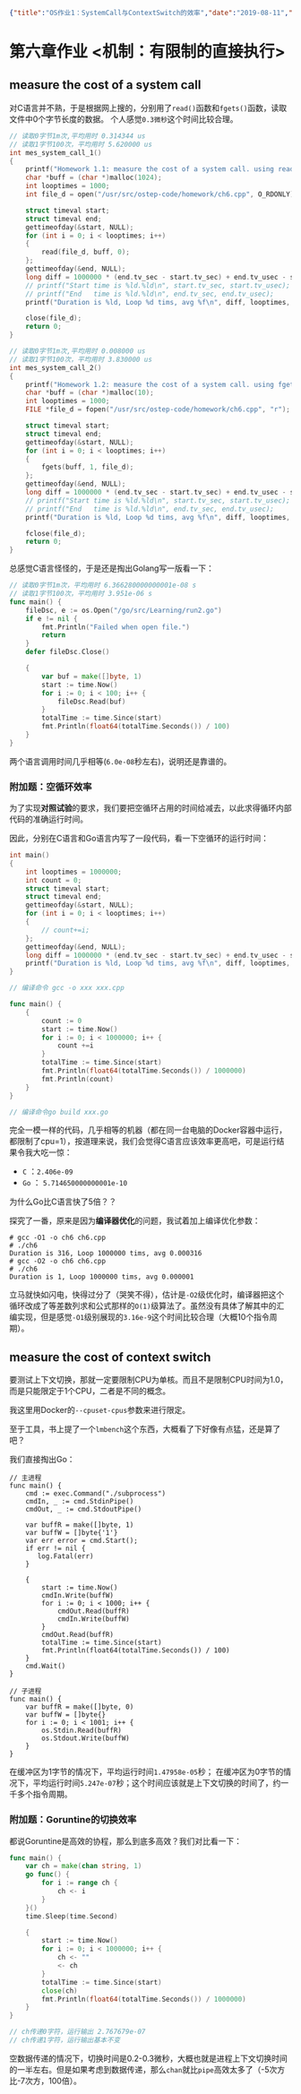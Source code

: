 ```json lw-blog-meta
{"title":"OS作业1：SystemCall与ContextSwitch的效率","date":"2019-08-11","brev":"第六章作业。","tags":["OS"]}
```



# 第六章作业 <机制：有限制的直接执行>

## measure the cost of a system call

对C语言并不熟，于是根据网上搜的，分别用了`read()`函数和`fgets()`函数，读取文件中0个字节长度的数据。
个人感觉`0.3微秒`这个时间比较合理。

```c
// 读取0字节1m次,平均用时 0.314344 us
// 读取1字节100次，平均用时 5.620000 us
int mes_system_call_1()
{
    printf("Homework 1.1: measure the cost of a system call. using read().\n");
    char *buff = (char *)malloc(1024);
    int looptimes = 1000;
    int file_d = open("/usr/src/ostep-code/homework/ch6.cpp", O_RDONLY);

    struct timeval start;
    struct timeval end;
    gettimeofday(&start, NULL);
    for (int i = 0; i < looptimes; i++)
    {
        read(file_d, buff, 0);
    };
    gettimeofday(&end, NULL);
    long diff = 1000000 * (end.tv_sec - start.tv_sec) + end.tv_usec - start.tv_usec;
    // printf("Start time is %ld.%ld\n", start.tv_sec, start.tv_usec);
    // printf("End   time is %ld.%ld\n", end.tv_sec, end.tv_usec);
    printf("Duration is %ld, Loop %d tims, avg %f\n", diff, looptimes, (double)diff / looptimes);

    close(file_d);
    return 0;
}

// 读取0字节1m次,平均用时 0.008000 us
// 读取1字节100次，平均用时 3.830000 us
int mes_system_call_2()
{
    printf("Homework 1.2: measure the cost of a system call. using fgets().\n");
    char *buff = (char *)malloc(10);
    int looptimes = 1000;
    FILE *file_d = fopen("/usr/src/ostep-code/homework/ch6.cpp", "r");

    struct timeval start;
    struct timeval end;
    gettimeofday(&start, NULL);
    for (int i = 0; i < looptimes; i++)
    {
        fgets(buff, 1, file_d);
    };
    gettimeofday(&end, NULL);
    long diff = 1000000 * (end.tv_sec - start.tv_sec) + end.tv_usec - start.tv_usec;
    // printf("Start time is %ld.%ld\n", start.tv_sec, start.tv_usec);
    // printf("End   time is %ld.%ld\n", end.tv_sec, end.tv_usec);
    printf("Duration is %ld, Loop %d tims, avg %f\n", diff, looptimes, (double)diff / looptimes);

    fclose(file_d);
    return 0;
}
```

总感觉C语言怪怪的，于是还是掏出Golang写一版看一下：

```go
// 读取0字节1m次，平均用时 6.366280000000001e-08 s
// 读取1字节100次，平均用时 3.951e-06 s
func main() {
    fileDsc, e := os.Open("/go/src/Learning/run2.go")
    if e != nil {
        fmt.Println("Failed when open file.")
        return
    }
    defer fileDsc.Close()

    {
        var buf = make([]byte, 1)
        start := time.Now()
        for i := 0; i < 100; i++ {
            fileDsc.Read(buf)
        }
        totalTime := time.Since(start)
        fmt.Println(float64(totalTime.Seconds()) / 100)
    }
}
```

两个语言调用时间几乎相等(`6.0e-08`秒左右)，说明还是靠谱的。

### 附加题：空循环效率

为了实现**对照试验**的要求，我们要把空循环占用的时间给减去，以此求得循环内部代码的准确运行时间。

因此，分别在C语言和Go语言内写了一段代码，看一下空循环的运行时间：

```c
int main()
{
    int looptimes = 1000000;
    int count = 0;
    struct timeval start;
    struct timeval end;
    gettimeofday(&start, NULL);
    for (int i = 0; i < looptimes; i++)
    {
        // count+=i;
    };    
    gettimeofday(&end, NULL);
    long diff = 1000000 * (end.tv_sec - start.tv_sec) + end.tv_usec - start.tv_usec;
    printf("Duration is %ld, Loop %d tims, avg %f\n", diff, looptimes, (double)diff / looptimes);
}

// 编译命令 gcc -o xxx xxx.cpp
```

```go
func main() {
    {
        count := 0
        start := time.Now()
        for i := 0; i < 1000000; i++ {
            count +=i
        }
        totalTime := time.Since(start)
        fmt.Println(float64(totalTime.Seconds()) / 1000000)
        fmt.Println(count)
    }
}

// 编译命令go build xxx.go
```

完全一模一样的代码，几乎相等的机器（都在同一台电脑的Docker容器中运行，都限制了cpu=1），按道理来说，我们会觉得C语言应该效率更高吧，可是运行结果令我大吃一惊：

- `C` ：`2.406e-09`
- `Go` ： `5.714650000000001e-10`

为什么Go比C语言快了5倍？？

探究了一番，原来是因为**编译器优化**的问题，我试着加上编译优化参数：

```text
# gcc -O1 -o ch6 ch6.cpp
# ./ch6
Duration is 316, Loop 1000000 tims, avg 0.000316
# gcc -O2 -o ch6 ch6.cpp
# ./ch6
Duration is 1, Loop 1000000 tims, avg 0.000001
```

立马就快如闪电，快得过分了（哭笑不得），估计是`-O2`级优化时，编译器把这个循环改成了等差数列求和公式那样的`O(1)`级算法了。虽然没有具体了解其中的汇编实现，但是感觉`-O1`级别展现的`3.16e-9`这个时间比较合理（大概10个指令周期）。

## measure the cost of context switch

要测试上下文切换，那就一定要限制CPU为单核。而且不是限制CPU时间为1.0，而是只能限定于1个CPU，二者是不同的概念。

我这里用Docker的`--cpuset-cpus`参数来进行限定。

至于工具，书上提了一个`lmbench`这个东西，大概看了下好像有点猛，还是算了吧？

我们直接掏出Go：

```golang
// 主进程
func main() {
    cmd := exec.Command("./subprocess")
    cmdIn, _ := cmd.StdinPipe()
    cmdOut, _ := cmd.StdoutPipe()

    var buffR = make([]byte, 1)
    var buffW = []byte{'1'}
    var err error = cmd.Start();
    if err != nil {
       log.Fatal(err)
    }

    {
        start := time.Now()
        cmdIn.Write(buffW)
        for i := 0; i < 1000; i++ {
            cmdOut.Read(buffR)
            cmdIn.Write(buffW)
        }
        cmdOut.Read(buffR)
        totalTime := time.Since(start)
        fmt.Println(float64(totalTime.Seconds()) / 100)
    }
    cmd.Wait()
}
```

```golang
// 子进程
func main() {
    var buffR = make([]byte, 0)
    var buffW = []byte{}
    for i := 0; i < 1001; i++ {
        os.Stdin.Read(buffR)
        os.Stdout.Write(buffW)
    }
}
```

在缓冲区为1字节的情况下，平均运行时间`1.47958e-05`秒；
在缓冲区为0字节的情况下，平均运行时间`5.247e-07`秒；这个时间应该就是上下文切换的时间了，约一千多个指令周期。

### 附加题：Goruntine的切换效率

都说Goruntine是高效的协程，那么到底多高效？我们对比看一下：

```go
func main() {
    var ch = make(chan string, 1)
    go func() {
        for i := range ch {
            ch <- i
        }
    }()
    time.Sleep(time.Second)

    {
        start := time.Now()
        for i := 0; i < 1000000; i++ {
            ch <- ""
            <- ch
        }
        totalTime := time.Since(start)
        close(ch)
        fmt.Println(float64(totalTime.Seconds()) / 1000000)
    }
}

// ch传递0字符，运行输出 2.767679e-07
// ch传递1字符，运行输出基本不变
```

空数据传递的情况下，切换时间是0.2-0.3微秒，大概也就是进程上下文切换时间的一半左右。但是如果考虑到数据传递，那么`chan`就比`pipe`高效太多了（-5次方比-7次方，100倍）。
